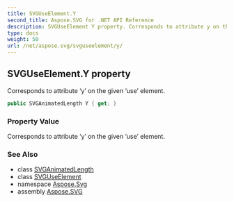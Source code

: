 ```yaml
---
title: SVGUseElement.Y
second_title: Aspose.SVG for .NET API Reference
description: SVGUseElement Y property. Corresponds to attribute y on the given use element
type: docs
weight: 50
url: /net/aspose.svg/svguseelement/y/
---
```

## SVGUseElement.Y property

Corresponds to attribute ‘y’ on the given ‘use’ element.

```csharp
public SVGAnimatedLength Y { get; }
```

### Property Value

Corresponds to attribute ‘y’ on the given ‘use’ element.

### See Also

* class [SVGAnimatedLength](../../../aspose.svg.datatypes/svganimatedlength/)
* class [SVGUseElement](../)
* namespace [Aspose.Svg](../../../aspose.svg/)
* assembly [Aspose.SVG](../../../)
